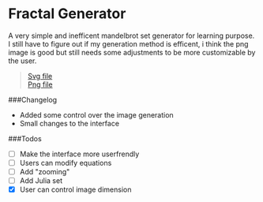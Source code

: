 Fractal Generator
=================
A very simple and inefficent mandelbrot set generator for learning purpose.
I still have to figure out if my generation method is efficent, i think the png image is good but still needs some adjustments to be more customizable by the user.

>[Svg file](/test-fract.svg) \
>[Png file](/fract.png)

###Changelog
* Added some control over the image generation
* Small changes to the interface

###Todos
- [ ] Make the interface more userfrendly
- [ ] Users can modify equations
- [ ] Add "zooming"
- [ ] Add Julia set
- [x] User can control image dimension
